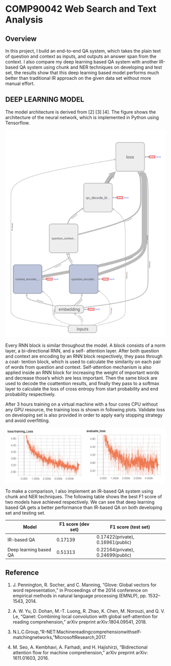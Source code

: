 # COMP90042 Web Search and Text Analysis

## Overview

In this project, I build an end-to-end QA system, which takes the plain text of question and context as inputs, and outputs an answer span from the context. I also compare my deep learning based QA system with another IR-based QA system using chunk and NER techniques on developing and test set, the results show that this deep learning based model performs much better than traditional IR approach on the given data set without more manual effort.

## DEEP LEARNING MODEL 

The model architecture is derived from [2] [3] [4]. The figure shows the architecture of the neural network, which is implemented in Python using Tensorflow.

![nn_architecture](res/nn_architecture.jpg)

Every RNN block is similar throughout the model. A block consists of a norm layer, a bi-directional RNN, and a self- attention layer. After both question and context are encoding by an RNN block respectively, they pass through a coat- tention block, which is used to calculate the similarity on each pair of words from question and context. Self-attention mechanism is also applied inside an RNN block for increasing the weight of important words and decrease those’s which are less important. Then the same block are used to decode the coattention results, and finally they pass to a softmax layer to calculate the loss of cross entropy from start probability and end probability respectively.

After 3 hours training on a virtual machine with a four cores CPU without any GPU resource, the training loss is shown in following plots. Validate loss on developing set is also provided in order to apply early stopping strategy and avoid overfitting.

<img src="res/loss.jpg">

To make a comparison, I also implement an IR-based QA system using chunk and NER techniques. The following table shows the best F1 score of two models have achieved respectively. We can see that deep learning based QA gets a better performance than IR-based QA on both developing set and testing set.

| Model                  | F1 score (dev set) | F1 score (test set)               |
| ---------------------- | ------------------ | --------------------------------- |
| IR-based QA            | 0.17139            | 0.17422(private), 0.16961(public) |
| Deep learning based QA | 0.51313            | 0.22164(private), 0.24699(public) |

## Reference

1. J. Pennington, R. Socher, and C. Manning, “Glove: Global vectors for word representation,” in Proceedings of the 2014 conference on empirical methods in natural language processing (EMNLP), pp. 1532–1543, 2014.
2. A. W. Yu, D. Dohan, M.-T. Luong, R. Zhao, K. Chen, M. Norouzi, and Q. V. Le, “Qanet: Combining local convolution with global self-attention for reading comprehension,” arXiv preprint arXiv:1804.09541, 2018. 

3. N.L.C.Group,“R-NET:Machinereadingcomprehensionwithself-matchingnetworks,”MicrosoftResearch,2017. 
4. M. Seo, A. Kembhavi, A. Farhadi, and H. Hajishirzi, “Bidirectional attention flow for machine comprehension,” arXiv preprint arXiv: 1611.01603, 2016. 